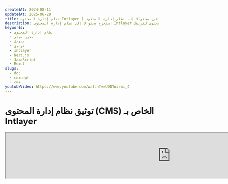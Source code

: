 ```yaml
---
createdAt: 2024-08-11
updatedAt: 2025-06-29
title: نظام إدارة المحتوى Intlayer | استخرج محتواك إلى نظام إدارة المحتوى Intlayer
description: استخرج محتواك إلى نظام إدارة المحتوى Intlayer لتفويض إدارة المحتوى لفريقك.
keywords:
  - نظام إدارة المحتوى
  - محرر مرئي
  - تدويل
  - توثيق
  - Intlayer
  - Next.js
  - JavaScript
  - React
slugs:
  - doc
  - concept
  - cms
youtubeVideo: https://www.youtube.com/watch?v=UDDTnirwi_4
---
```


# توثيق نظام إدارة المحتوى (CMS) الخاص بـ Intlayer

<iframe title="Visual Editor + CMS for Your Web App: Intlayer Explained" class="m-auto aspect-[16/9] w-full overflow-hidden rounded-lg border-0" allow="autoplay; gyroscope;" loading="lazy" width="1080" height="auto" src="https://www.youtube.com/embed/UDDTnirwi_4?autoplay=0&amp;origin=http://intlayer.org&amp;controls=0&amp;rel=1"/>

نظام إدارة المحتوى Intlayer هو تطبيق يتيح لك فصل محتوى مشروع Intlayer الخاص بك.

لهذا الغرض، يقدم Intlayer مفهوم "القواميس البعيدة".

![واجهة نظام إدارة المحتوى Intlayer](https://github.com/aymericzip/intlayer/blob/main/docs/assets/CMS.png)

## فهم القواميس البعيدة

يقوم Intlayer بالتمييز بين القواميس "المحلية" و"البعيدة".

- القاموس "المحلي" هو قاموس يتم الإعلان عنه في مشروع Intlayer الخاص بك، مثل ملف الإعلان عن زر أو شريط التنقل الخاص بك. لا معنى لفصل المحتوى في هذه الحالة لأن هذا المحتوى ليس من المفترض تغييره بشكل متكرر.

- القاموس "البعيد" هو قاموس يتم إدارته من خلال نظام إدارة المحتوى Intlayer. يمكن أن يكون مفيدًا للسماح لفريقك بإدارة المحتوى مباشرةً على موقعك، كما يهدف إلى استخدام ميزات اختبار A/B وتحسين محركات البحث التلقائي.

## المحرر البصري مقابل نظام إدارة المحتوى

[المحرر البصري Intlayer](https://github.com/aymericzip/intlayer/blob/main/docs/docs/ar/intlayer_visual_editor.md) هو أداة تتيح لك إدارة المحتوى في محرر بصري للقواميس المحلية. بمجرد إجراء تغيير، سيتم استبدال المحتوى في قاعدة الكود. هذا يعني أن التطبيق سيتم إعادة بنائه وستتم إعادة تحميل الصفحة لعرض المحتوى الجديد.

على النقيض من ذلك، فإن نظام إدارة المحتوى Intlayer هو أداة تتيح لك إدارة المحتوى في محرر بصري للقواميس البعيدة. بمجرد إجراء تغيير، لن يؤثر المحتوى على قاعدة الكود. وسيعرض الموقع تلقائيًا المحتوى الذي تم تغييره.

## التكامل

لمزيد من التفاصيل حول كيفية تثبيت الحزمة، راجع القسم ذي الصلة أدناه:

### التكامل مع Next.js

### التكامل مع Next.js

للتكامل مع Next.js، راجع [دليل الإعداد](https://github.com/aymericzip/intlayer/blob/main/docs/docs/ar/intlayer_with_nextjs_15.md).

### التكامل مع Create React App

للتكامل مع Create React App، راجع [دليل الإعداد](https://github.com/aymericzip/intlayer/blob/main/docs/docs/ar/intlayer_with_create_react_app.md).

### التكامل مع Vite + React

للتكامل مع Vite + React، راجع [دليل الإعداد](https://github.com/aymericzip/intlayer/blob/main/docs/docs/ar/intlayer_with_vite+react.md).

## التكوين

في ملف تكوين Intlayer الخاص بك، يمكنك تخصيص إعدادات نظام إدارة المحتوى:

```typescript fileName="intlayer.config.ts" codeFormat="typescript"
import type { IntlayerConfig } from "intlayer";

const config: IntlayerConfig = {
  // ... إعدادات التكوين الأخرى
  editor: {
    /**
     * مطلوب
     *
     * عنوان URL للتطبيق.
     * هذا هو عنوان URL المستهدف من قبل المحرر البصري.
     */
    applicationURL: process.env.INTLAYER_APPLICATION_URL,

    /**
     * مطلوب
     *
     * معرف العميل والسر الخاص بالعميل مطلوبان لتمكين المحرر.
     * يسمحان بتحديد هوية المستخدم الذي يقوم بتحرير المحتوى.
     * يمكن الحصول عليهما عن طريق إنشاء عميل جديد في لوحة تحكم Intlayer - المشاريع (https://intlayer.org/dashboard/projects).
     * clientId: process.env.INTLAYER_CLIENT_ID,
     * clientSecret: process.env.INTLAYER_CLIENT_SECRET,
     */
    clientId: process.env.INTLAYER_CLIENT_ID,
    clientSecret: process.env.INTLAYER_CLIENT_SECRET,

    /**
     * اختياري
     *
     * في حالة استضافة نظام إدارة المحتوى Intlayer ذاتيًا، يمكنك تعيين عنوان URL الخاص بنظام إدارة المحتوى.
     *
     * عنوان URL لنظام إدارة المحتوى Intlayer.
     * بشكل افتراضي، يتم تعيينه إلى https://intlayer.org
     */
    cmsURL: process.env.INTLAYER_CMS_URL,

    /**
     * اختياري
     *
     * في حالة استضافة نظام إدارة المحتوى Intlayer ذاتيًا، يمكنك تعيين عنوان URL الخاص بالخلفية.
     *
     * عنوان URL لنظام إدارة المحتوى Intlayer.
     * بشكل افتراضي، يتم تعيينه إلى https://back.intlayer.org
     */
    backendURL: process.env.INTLAYER_BACKEND_URL,
  },
};

export default config;
```

```javascript fileName="intlayer.config.mjs" codeFormat="esm"
/** @type {import('intlayer').IntlayerConfig} */
const config = {
  // ... إعدادات التكوين الأخرى
  editor: {
    /**
     * مطلوب
     *
     * عنوان URL للتطبيق.
     * هذا هو عنوان URL المستهدف من قبل المحرر البصري.
     */
    applicationURL: process.env.INTLAYER_APPLICATION_URL,

    /**
     * مطلوب
     *
     * معرف العميل والسر الخاص بالعميل مطلوبان لتمكين المحرر.
     * يسمحان بتحديد هوية المستخدم الذي يقوم بتحرير المحتوى.
     * يمكن الحصول عليهما عن طريق إنشاء عميل جديد في لوحة تحكم Intlayer - المشاريع (https://intlayer.org/dashboard/projects).
     */
    clientId: process.env.INTLAYER_CLIENT_ID,
    clientSecret: process.env.INTLAYER_CLIENT_SECRET,

    /**
     * اختياري
     *
     * في حالة استضافة نظام إدارة المحتوى Intlayer ذاتيًا، يمكنك تعيين عنوان URL الخاص بنظام إدارة المحتوى.
     *
     * عنوان URL لنظام إدارة المحتوى Intlayer.
     * بشكل افتراضي، يتم تعيينه إلى https://intlayer.org
     */
    cmsURL: process.env.INTLAYER_CMS_URL,

    /**
     * اختياري
     *
     * في حالة استضافة نظام إدارة المحتوى Intlayer ذاتيًا، يمكنك تعيين عنوان URL الخاص بالخلفية.
     *
     * عنوان URL لنظام إدارة المحتوى Intlayer.
     * بشكل افتراضي، يتم تعيينه إلى https://back.intlayer.org
     */
    backendURL: process.env.INTLAYER_BACKEND_URL,
  },
};

export default config;
```

```javascript fileName="intlayer.config.cjs" codeFormat="commonjs"
/** @type {import('intlayer').IntlayerConfig} */
const config = {
  // ... إعدادات التكوين الأخرى
  editor: {
    /**
     * مطلوب
     *
     * عنوان URL للتطبيق.
     * هذا هو عنوان URL المستهدف من قبل المحرر البصري.
     */
    applicationURL: process.env.INTLAYER_APPLICATION_URL,

    /**
     * مطلوب
     *
     * معرف العميل والسر الخاص بالعميل مطلوبان لتمكين المحرر.
     * يسمحان بتحديد هوية المستخدم الذي يقوم بتحرير المحتوى.
     * يمكن الحصول عليهما عن طريق إنشاء عميل جديد في لوحة تحكم Intlayer - المشاريع (https://intlayer.org/dashboard/projects).
     */
    clientId: process.env.INTLAYER_CLIENT_ID,
    clientSecret: process.env.INTLAYER_CLIENT_SECRET,

    /**
     * اختياري
     *
     * في حالة استضافة نظام إدارة المحتوى Intlayer ذاتيًا، يمكنك تعيين عنوان URL الخاص بنظام إدارة المحتوى.
     *
     * عنوان URL لنظام إدارة المحتوى Intlayer.
     * بشكل افتراضي، يتم تعيينه إلى https://intlayer.org
     */
    cmsURL: process.env.INTLAYER_CMS_URL,

    /**
     * اختياري
     *
     * في حالة استضافة نظام إدارة المحتوى Intlayer ذاتيًا، يمكنك تعيين عنوان URL الخاص بالخلفية.
     *
     * عنوان URL لنظام إدارة المحتوى Intlayer.
     * بشكل افتراضي، يتم تعيينه إلى https://back.intlayer.org
     */
    backendURL: process.env.INTLAYER_BACKEND_URL,
  },
};

module.exports = config;
```

> إذا لم يكن لديك معرف العميل والسر الخاص بالعميل، يمكنك الحصول عليهما عن طريق إنشاء عميل جديد في [لوحة تحكم Intlayer - المشاريع](https://intlayer.org/dashboard/projects).

> لرؤية جميع المعلمات المتاحة، راجع [وثائق التكوين](https://github.com/aymericzip/intlayer/blob/main/docs/docs/ar/configuration.md).

## استخدام نظام إدارة المحتوى

### دفع التكوين الخاص بك

لتكوين نظام إدارة المحتوى Intlayer، يمكنك استخدام أوامر [intlayer CLI](https://github.com/aymericzip/intlayer/tree/main/docs/ar/intlayer_cli.md).

```bash
npx intlayer config push
```

> إذا كنت تستخدم متغيرات البيئة في ملف التكوين `intlayer.config.ts`، يمكنك تحديد البيئة المطلوبة باستخدام الوسيطة `--env`:

```bash
npx intlayer config push --env production
```

يقوم هذا الأمر بتحميل التكوين الخاص بك إلى نظام إدارة المحتوى Intlayer.

### دفع قاموس

لتحويل القواميس المحلية الخاصة بك إلى قاموس بعيد، يمكنك استخدام أوامر [intlayer CLI](https://github.com/aymericzip/intlayer/tree/main/docs/ar/intlayer_cli.md).

```bash
npx intlayer dictionary push -d my-first-dictionary-key
```

> إذا كنت تستخدم متغيرات البيئة في ملف التكوين `intlayer.config.ts`، يمكنك تحديد البيئة المطلوبة باستخدام الوسيطة `--env`:

```bash
npx intlayer dictionary push -d my-first-dictionary-key --env production
```

يقوم هذا الأمر بتحميل قواميس المحتوى الأولية الخاصة بك، مما يجعلها متاحة للجلب غير المتزامن والتحرير من خلال منصة Intlayer.

### تحرير القاموس

بعد ذلك، ستتمكن من رؤية وإدارة القاموس الخاص بك في [نظام إدارة المحتوى Intlayer](https://intlayer.org/dashboard/content).

## إعادة التحميل الفوري

يستطيع نظام إدارة المحتوى Intlayer إعادة تحميل القواميس تلقائيًا عند اكتشاف تغيير.

بدون إعادة التحميل الفوري، سيكون من الضروري إنشاء جديد للتطبيق لعرض المحتوى الجديد.
من خلال تفعيل إعداد [`hotReload`](https://intlayer.org/doc/concept/configuration#editor-configuration)، سيقوم التطبيق تلقائيًا باستبدال المحتوى المحدث عند اكتشافه.

```typescript fileName="intlayer.config.ts" codeFormat="typescript"
import type { IntlayerConfig } from "intlayer";

const config: IntlayerConfig = {
  // ... إعدادات التكوين الأخرى
  editor: {
    // ... إعدادات التكوين الأخرى

    /**
     * يشير إلى ما إذا كان يجب على التطبيق إعادة تحميل تكوينات اللغة تلقائيًا عند اكتشاف تغيير.
     * على سبيل المثال، عند إضافة أو تحديث قاموس جديد، سيقوم التطبيق بتحديث المحتوى لعرضه في الصفحة.
     *
     * لأن إعادة التحميل الفوري تحتاج إلى اتصال مستمر بالخادم، فهي متاحة فقط لعملاء خطة `enterprise`.
     *
     * الافتراضي: false
     */
    hotReload: true,
  },
};

export default config;
```

```javascript fileName="intlayer.config.mjs" codeFormat="esm"
/** @type {import('intlayer').IntlayerConfig} */
const config = {
  // ... إعدادات التكوين الأخرى
  editor: {
    // ... إعدادات التكوين الأخرى

    /**
     * يشير إلى ما إذا كان يجب على التطبيق إعادة تحميل تكوينات اللغة تلقائيًا عند اكتشاف تغيير.
     * على سبيل المثال، عند إضافة أو تحديث قاموس جديد، سيقوم التطبيق بتحديث المحتوى لعرضه في الصفحة.
     *
     * لأن إعادة التحميل الفوري تحتاج إلى اتصال مستمر بالخادم، فهي متاحة فقط لعملاء خطة `enterprise`.
     *
     * الافتراضي: false
     */
    hotReload: true,
  },
};

export default config;
```

```javascript fileName="intlayer.config.cjs" codeFormat="commonjs"
/** @type {import('intlayer').IntlayerConfig} */
const config = {
  // ... إعدادات التكوين الأخرى
  editor: {
    // ... إعدادات التكوين الأخرى

    /**
     * يشير إلى ما إذا كان يجب على التطبيق إعادة تحميل تكوينات اللغة تلقائيًا عند اكتشاف تغيير.
     * على سبيل المثال، عند إضافة أو تحديث قاموس جديد، سيقوم التطبيق بتحديث المحتوى لعرضه في الصفحة.
     *
     * لأن إعادة التحميل الفوري تحتاج إلى اتصال مستمر بالخادم، فهي متاحة فقط لعملاء خطة `enterprise`.
     *
     * الافتراضي: false
     */
    hotReload: true,
  },
};

module.exports = config;
```

إعادة التحميل الفوري تستبدل المحتوى على كلا الجانبين الخادم والعميل.

- على جانب الخادم، يجب التأكد من أن عملية التطبيق لديها حق الوصول للكتابة إلى دليل `.intlayer/dictionaries`.
- على جانب العميل، تتيح إعادة التحميل الفوري للتطبيق إعادة تحميل المحتوى في المتصفح دون الحاجة إلى إعادة تحميل الصفحة. ومع ذلك، هذه الميزة متاحة فقط لمكونات العملاء.

> لأن إعادة التحميل الفوري تحتاج إلى اتصال مستمر بالخادم باستخدام `EventListener`، فهي متاحة فقط لعملاء خطة `enterprise`.

## التصحيح

إذا واجهت أي مشاكل مع نظام إدارة المحتوى، تحقق من التالي:

- التطبيق يعمل.

- تم تعيين إعدادات [`editor`](https://intlayer.org/doc/concept/configuration#editor-configuration) بشكل صحيح في ملف تكوين Intlayer الخاص بك.

  - الحقول المطلوبة:
    - يجب أن يتطابق عنوان URL للتطبيق مع الذي قمت بتعيينه في إعدادات المحرر (`applicationURL`).
    - عنوان URL لنظام إدارة المحتوى.

- تأكد من أن تكوين المشروع تم دفعه إلى نظام إدارة المحتوى Intlayer.

- يستخدم المحرر البصري إطار iframe لعرض موقعك. تأكد من أن سياسة أمان المحتوى (CSP) لموقعك تسمح بعنوان URL لنظام إدارة المحتوى كـ `frame-ancestors` ('https://intlayer.org' افتراضيًا). تحقق من وحدة تحكم المحرر لأي أخطاء.

## سجل الوثائق

- 5.5.10 - 2025-06-29: بداية السجل
